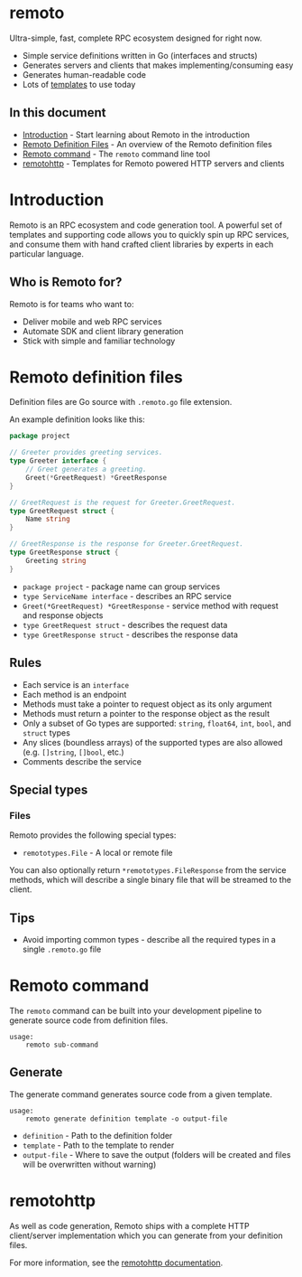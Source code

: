 # remoto

Ultra-simple, fast, complete RPC ecosystem designed for right now.

* Simple service definitions written in Go (interfaces and structs)
* Generates servers and clients that makes implementing/consuming easy
* Generates human-readable code
* Lots of [templates](templates) to use today

## In this document

* [Introduction](#introduction) - Start learning about Remoto in the introduction
* [Remoto Definition Files](#remoto-definition-files) - An overview of the Remoto definition files
* [Remoto command](#remoto-command) - The `remoto` command line tool
* [remotohttp](#remotohttp) - Templates for Remoto powered HTTP servers and clients

# Introduction

Remoto is an RPC ecosystem and code generation tool. A powerful set of templates and
supporting code allows you to quickly spin up RPC services, and consume them with hand crafted
client libraries by experts in each particular language.

## Who is Remoto for?

Remoto is for teams who want to:

* Deliver mobile and web RPC services
* Automate SDK and client library generation
* Stick with simple and familiar technology

# Remoto definition files

Definition files are Go source with `.remoto.go` file extension.

An example definition looks like this:

```go
package project

// Greeter provides greeting services.
type Greeter interface {
	// Greet generates a greeting.
	Greet(*GreetRequest) *GreetResponse
}

// GreetRequest is the request for Greeter.GreetRequest.
type GreetRequest struct {
	Name string
}

// GreetResponse is the response for Greeter.GreetRequest.
type GreetResponse struct {
	Greeting string
}
```

* `package project` - package name can group services
* `type ServiceName interface` - describes an RPC service
* `Greet(*GreetRequest) *GreetResponse` - service method with request and response objects
* `type GreetRequest struct` - describes the request data
* `type GreetResponse struct` - describes the response data

## Rules

* Each service is an `interface`
* Each method is an endpoint
* Methods must take a pointer to request object as its only argument
* Methods must return a pointer to the response object as the result
* Only a subset of Go types are supported: `string`, `float64`, `int`, `bool`, and `struct` types
* Any slices (boundless arrays) of the supported types are also allowed (e.g. `[]string`, `[]bool`, etc.)
* Comments describe the service

## Special types

### Files

Remoto provides the following special types:

* `remototypes.File` - A local or remote file

You can also optionally return `*remototypes.FileResponse` from the service methods, which will describe a 
single binary file that will be streamed to the client.

## Tips

* Avoid importing common types - describe all the required types in a single `.remoto.go` file

# Remoto command

The `remoto` command can be built into your development pipeline to generate source code from
definition files.

```
usage:
	remoto sub-command
```

## Generate

The generate command generates source code from a given template.

```
usage:
	remoto generate definition template -o output-file
```

* `definition` - Path to the definition folder
* `template` - Path to the template to render
* `output-file` - Where to save the output (folders will be created and files will be overwritten without warning)

# remotohttp

As well as code generation, Remoto ships with a complete HTTP client/server implementation which you can generate from your definition files.

For more information, see the [remotohttp documentation](remotohttp).
